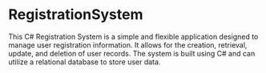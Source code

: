 # RegistrationSystem
This C# Registration System is a simple and flexible application designed to manage user registration information. It allows for the creation, retrieval, update, and deletion of user records. The system is built using C# and can utilize a relational database to store user data.
